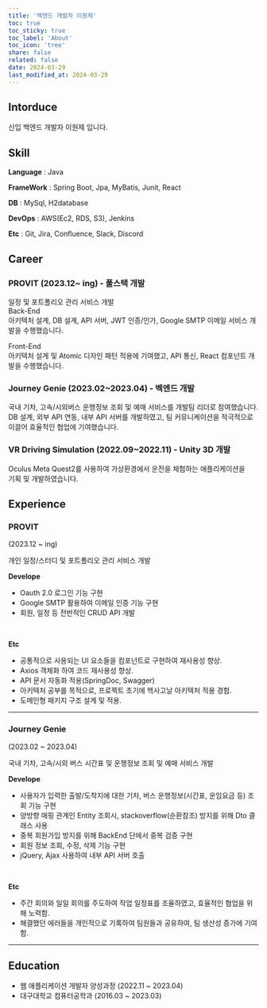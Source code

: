 ```yaml
---
title: '백엔드 개발자 이원제'
toc: true
toc_sticky: true
toc_label: 'About'
toc_icon: 'tree'
share: false
related: false
date: 2024-03-29
last_modified_at: 2024-03-29
---
```


<!-- Introduce -->

## Intorduce

신입 백엔드 개발자 이원제 입니다.

<!-- Stack -->

## Skill

**Language** : Java

**FrameWork** : Spring Boot, Jpa, MyBatis, Junit, React

**DB** : MySql, H2database

**DevOps** : AWS(Ec2, RDS, S3), Jenkins

**Etc** : Git, Jira, Confluence, Slack, Discord

<!-- Career -->

## Career

### PROVIT (2023.12~ ing) - 풀스택 개발

일정 및 포트폴리오 관리 서비스 개발  
Back-End  
아키텍처 설계, DB 설계, API 서버, JWT 인증/인가, Google SMTP 이메일 서비스 개발을 수행했습니다.

Front-End  
아키텍처 설계 및 Atomic 디자인 패턴 적용에 기여했고,
API 통신, React 컴포넌트 개발을 수행했습니다.

### Journey Genie (2023.02~2023.04) - 벡엔드 개발

국내 기차, 고속/시외버스 운행정보 조회 및 예매 서비스를 개발팀 리더로 참여했습니다.  
DB 설계, 외부 API 연동, 내부 API 서버를 개발하였고, 팀 커뮤니케이션을 적극적으로  
이끌어 효율적인 협업에 기여했습니다.

### VR Driving Simulation (2022.09~2022.11) - Unity 3D 개발

Oculus Meta Quest2를 사용하여 가상환경에서 운전을 체험하는 애플리케이션을  
기획 및 개발하였습니다.

<!-- Experience -->

## Experience

### PROVIT

(2023.12 ~ ing)

개인 일정/스터디 및 포트폴리오 관리 서비스 개발

**Develope**

- Oauth 2.0 로그인 기능 구현
- Google SMTP 활용하여 이메일 인증 기능 구현
- 회원, 일정 등 전반적인 CRUD API 개발

<br>

**Etc**

- 공통적으로 사용되는 UI 요소들을 컴포넌트로 구현하여 재사용성 향상.
- Axios 객체화 하여 코드 재사용성 향상.
- API 문서 자동화 적용(SpringDoc, Swagger)
- 아키텍처 공부를 목적으로, 프로젝트 초기에 헥사고날 아키텍처 적용 경험.
- 도메인형 패키지 구조 설계 및 적용.

---

### Journey Genie

(2023.02 ~ 2023.04)

국내 기차, 고속/시외 버스 시간표 및 운행정보 조회 및 예매 서비스 개발

**Develope**

- 사용자가 입력한 출발/도착지에 대한 기차, 버스 운행정보(시간표, 운임요금 등) 조회 기능 구현
- 양방향 매핑 관계인 Entity 조회시, stackoverflow(순환참조) 방지를 위해 Dto 클래스 사용
- 중복 회원가입 방지를 위해 BackEnd 단에서 중복 검증 구현
- 회원 정보 조회, 수정, 삭제 기능 구현
- jQuery, Ajax 사용하여 내부 API 서버 호출

<br>

**Etc**

- 주간 회의와 일일 회의를 주도하여 작업 일정표를 조율하였고, 효율적인 협업을 위해 노력함.
- 해결했던 에러들을 개인적으로 기록하여 팀원들과 공유하여, 팀 생산성 증가에 기여함.

---

<!-- Activity -->

<!-- ## Activity -->

<!-- Education -->

## Education

- 웹 애플리케이션 개발자 양성과정 (2022.11 ~ 2023.04)
- 대구대학교 컴퓨터공학과 (2016.03 ~ 2023.03)
